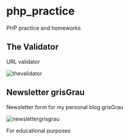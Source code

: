 # php_practice
PHP practice and homeworks

## The Validator
URL validator

![thevalidator](https://user-images.githubusercontent.com/73216174/107377972-d34f9900-6aeb-11eb-9020-0f5a3ef5a7a3.png)

## Newsletter grisGrau
Newsletter form for my personal blog grisGrau

![newslettergrisgrau](https://user-images.githubusercontent.com/73216174/107378374-35100300-6aec-11eb-86bf-0f0822eb632d.png)

For educational purposes
